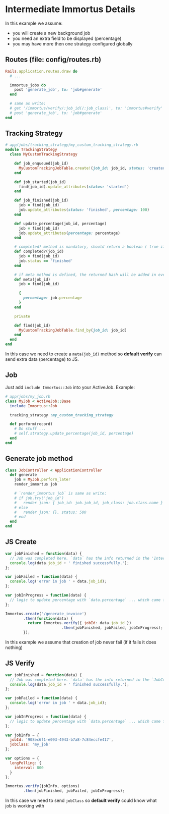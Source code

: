 Intermediate Immortus Details
===

In this example we assume:

- you will create a new background job
- you need an extra field to be displayed (percentage)
- you may have more then one strategy configured globally

Routes (file: config/routes.rb)
---

```ruby
Rails.application.routes.draw do
  # ...

  immortus_jobs do
    post 'generate_job', to: 'job#generate'
  end

  # same as write:
  # get '/immortus/verify/:job_id(/:job_class)', to: 'immortus#verify'
  # post 'generate_job', to: 'job#generate'
end
```

Tracking Strategy
---

```ruby
# app/jobs/tracking_strategy/my_custom_tracking_strategy.rb
module TrackingStrategy
  class MyCustomTrackingStrategy

    def job_enqueued(job_id)
      MyCustomTrackingJobTable.create!(job_id: job_id, status: 'created', percentage: 0)
    end

    def job_started(job_id)
      find(job_id).update_attributes(status: 'started')
    end

    def job_finished(job_id)
      job = find(job_id)
      job.update_attributes(status: 'finished', percentage: 100)
    end

    def update_percentage(job_id, percentage)
      job = find(job_id)
      job.update_attributes(percentage: percentage)
    end

    # completed? method is mandatory, should return a boolean ( true if job is finished, false otherwise )
    def completed?(job_id)
      job = find(job_id)
      job.status == 'finished'
    end

    # if meta method is defined, the returned hash will be added in every verify request
    def meta(job_id)
      job = find(job_id)

      {
        percentage: job.percentage
      }
    end

    private

    def find(job_id)
      MyCustomTrackingJobTable.find_by(job_id: job_id)
    end
  end
end
```

In this case we need to create a `meta(job_id)` method so __default verify__ can send extra data (percentage) to JS.

Job
---

Just add `include Immortus::Job` into your ActiveJob. Example:

```ruby
# app/jobs/my_job.rb
class MyJob < ActiveJob::Base
  include Immortus::Job

  tracking_strategy :my_custom_tracking_strategy

  def perform(record)
    # Do stuff ...
    # self.strategy.update_percentage(job_id, percentage)
  end
end
```

Generate job method
---

```ruby
class JobController < ApplicationController
  def generate
    job = MyJob.perform_later
    render_immortus job

    # `render_immortus job` is same as write:
    # if job.try('job_id')
    #   render json: { job_id: job.job_id, job_class: job.class.name }
    # else
    #   render json: {}, status: 500
    # end
  end
end
```

JS Create
---

```javascript
var jobFinished = function(data) {
  // Job was completed here. `data` has the info returned in the 'Intermediate', 'Explicit' `JobController#verify`
  console.log(data.job_id + ' finished successfully.');
};

var jobFailed = function(data) {
  console.log('error in job ' + data.job_id);
};

var jobInProgress = function(data) {
  // logic to update percentage with `data.percentage` ... which came from meta method
};

Immortus.create('/generate_invoice')
        .then(function(data) {
          return Immortus.verify({ jobId: data.job_id })
                         .then(jobFinished, jobFailed, jobInProgress);
        });
```

In this example we assume that creation of job never fail (if it fails it does nothing)

JS Verify
---

```javascript
var jobFinished = function(data) {
  // Job was completed here. `data` has the info returned in the `JobCustomVerifyController#verify`
  console.log(data.job_id + ' finished successfully.');
};

var jobFailed = function(data) {
  console.log('error in job ' + data.job_id);
};

var jobInProgress = function(data) {
  // logic to update percentage with `data.percentage` ... which came from meta method
};

var jobInfo = {
  jobId: '908ec6f1-e093-4943-b7a8-7c84eccfe417',
  jobClass: 'my_job'
};

var options = {
  longPolling: {
    interval: 800
  }
};

Immortus.verify(jobInfo, options)
        .then(jobFinished, jobFailed, jobInProgress);
```

In this case we need to send `jobClass` so __default verify__ could know what job is working with
